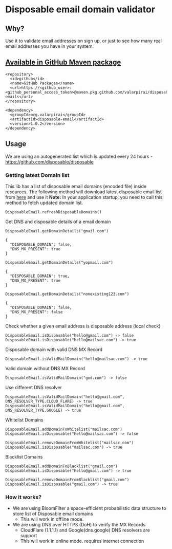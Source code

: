 # Disposable email domain validator

## Why?
Use it to validate email addresses on sign up, or just to see how many real email addresses you have in your system.

## [Available in GitHub Maven package](https://github.com/valarpirai/disposable-emails/packages/2217546)
```
<repository>
  <id>github</id>
  <name>GitHub Packages</name>
  <url>https://<github_user>:<github_personal_access_token>@maven.pkg.github.com/valarpirai/disposable-emails</url>
</repository>
```

```
<dependency>
  <groupId>org.valarpirai</groupId>
  <artifactId>disposable-email</artifactId>
  <version>1.0.2</version>
</dependency>
```

## Usage
We are using an autogenerated list which is updated every 24 hours - https://github.com/disposable/disposable

### Getting latest Domain list
This lib has a list of disposable email domains (encoded file) inside resources.
The following method will download latest disposable email list from [here](https://disposable.github.io/disposable-email-domains/domains.txt) and use it
**Note:** In your application startup, you need to call this method to fetch updated domain list.
```
DisposableEmail.refreshDisposableDomains()
```

Get DNS and disposable details of a email domain
```
DisposableEmail.getDomainDetails("gmail.com")

{
  "DISPOSABLE_DOMAIN": false,
  "DNS_MX_PRESENT": true
}

DisposableEmail.getDomainDetails("yopmail.com")

{
  "DISPOSABLE_DOMAIN": true,
  "DNS_MX_PRESENT": true
}

DisposableEmail.getDomainDetails("nonexisting123.com")

{
  "DISPOSABLE_DOMAIN": false,
  "DNS_MX_PRESENT": false
}
```

Check whether a given email address is disposable address (local check)
```
DisposableEmail.isDisposable("hello@gmail.com") -> false
DisposableEmail.isDisposable("hello@mailsac.com") -> true
```

Disposable domain with valid DNS MX Record
```
DisposableEmail.isValidMailDomain("hello@mailsac.com") -> true
```

Valid domain without DNS MX Record
```
DisposableEmail.isValidMailDomain("god.com") -> false
```

Use different DNS resolver
```
DisposableEmail.isValidMailDomain("hello@gmail.com", DNS_RESOLVER_TYPE.CLOUD_FLARE) -> true
DisposableEmail.isValidMailDomain("hello@gmail.com", DNS_RESOLVER_TYPE.GOOGLE) -> true
```

Whitelist Domains
```
DisposableEmail.addDomainToWhitelist("mailsac.com")
DisposableEmail.isDisposable("hello@mailsac.com") -> false

DisposableEmail.removeDomainFromWhitelist("mailsac.com")
DisposableEmail.isDisposable("mailsac.com") -> true
```

Blacklist Domains
```
DisposableEmail.addDomainToBlacklist("gmail.com")
DisposableEmail.isDisposable("hello@gmail.com") -> true

DisposableEmail.removeDomainFromBlacklist("gmail.com")
DisposableEmail.isDisposable("gmail.com") -> true
```

### How it works?
- We are using BloomFilter a space-efficient probabilistic data structure to store list of Disposable email domains
  - This will work in offline mode.
- We are using DNS over HTTPS (DoH) to verify the MX Records
  - CloudFlare (1.1.1.1) and Google(dns.google) DNS resolvers are support
  - This will work in online mode. requires internet connection
